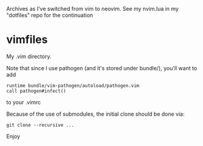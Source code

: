 Archives as I've switched from vim to neovim. See my nvim.lua in my "dotfiles" repo for the continuation

vimfiles
========

My .vim directory.

Note that since I use pathogen (and it's stored under bundle/), you'll want to add 

    runtime bundle/vim-pathogen/autoload/pathogen.vim
    call pathogen#infect()

to your .vimrc

Because of the use of submodules, the initial clone should be done via:

    git clone --recursive ...

Enjoy
